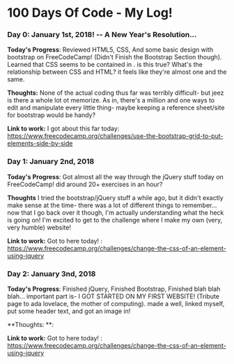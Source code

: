 # 100 Days Of Code - My Log!

### Day 0: January 1st, 2018!  -- A New Year's Resolution...


**Today's Progress**: Reviewed HTML5, CSS, And some basic design with bootstrap on FreeCodeCamp! (Didn't Finish the Bootstrap Section though).
Learned that CSS seems to be contained in <style> </style>. is this true? What's the relationship between CSS and HTML? it feels like they're almost one and the same.

**Thoughts:** None of the actual coding thus far was terribly difficult- but jeez is there a whole lot ot memorize. As in, there's a million and one ways to edit and manipulate every little thing- maybe keeping a reference sheet/site for bootstrap would be handy?

**Link to work:** I got about this far today: https://www.freecodecamp.org/challenges/use-the-bootstrap-grid-to-put-elements-side-by-side


### Day 1: January 2nd, 2018

**Today's Progress**: Got almost all the way through the jQuery stuff today on FreeCodeCamp! did around 20+ exercises in an hour?



**Thoughts** I tried the bootstrap/jQuery stuff a while ago, but it didn't exactly make sense at the time- there was a lot of different things to remember... now that I go back over it though, I'm actually understanding what the heck is going on! I'm excited to get to the challenge where I make my own (very, very humble) website!

**Link to work:** Got to here today! : https://www.freecodecamp.org/challenges/change-the-css-of-an-element-using-jquery


### Day 2: January 3nd, 2018

**Today's Progress**: Finished jQuery, Finished Bootstrap, Finished blah blah blah... important part is- I GOT STARTED ON MY FIRST WEBSITE! (Tribute page to ada lovelace, the mother of computing). made a well, linked myself, put some header text, and got an image in!



**Thoughts: **: 

**Link to work:** Got to here today! : https://www.freecodecamp.org/challenges/change-the-css-of-an-element-using-jquery

